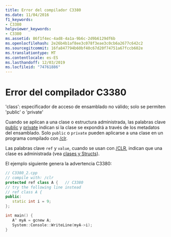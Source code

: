 ```yaml
---
title: Error del compilador C3380
ms.date: 11/04/2016
f1_keywords:
- C3380
helpviewer_keywords:
- C3380
ms.assetid: 86f1f4ec-4ad8-4a1a-9b6c-2d9b6129df6b
ms.openlocfilehash: 2e26b4b1af8ee3c078f3eae3c0cb6a2677c642c2
ms.sourcegitcommit: 16fa847794b60bf40c67d20f74751a67fccb602e
ms.translationtype: MT
ms.contentlocale: es-ES
ms.lasthandoff: 12/03/2019
ms.locfileid: "74761886"
---
```

# <a name="compiler-error-c3380"></a>Error del compilador C3380

'class': especificador de acceso de ensamblado no válido; solo se permiten 'public' o 'private'

Cuando se aplican a una clase o estructura administrada, las palabras clave [public](../../cpp/public-cpp.md) y [private](../../cpp/private-cpp.md) indican si la clase se expondrá a través de los metadatos del ensamblado. Solo `public` o `private` pueden aplicarse a una clase en un programa compilado con [/clr](../../build/reference/clr-common-language-runtime-compilation.md).

Las palabras clave `ref` y `value`, cuando se usan con [/CLR](../../build/reference/clr-common-language-runtime-compilation.md), indican que una clase es administrada (vea [clases y Structs](../../extensions/classes-and-structs-cpp-component-extensions.md)).

El ejemplo siguiente genera la advertencia C3380:

```cpp
// C3380_2.cpp
// compile with: /clr
protected ref class A {   // C3380
// try the following line instead
// ref class A {
public:
   static int i = 9;
};

int main() {
   A^ myA = gcnew A;
   System::Console::WriteLine(myA->i);
}
```
